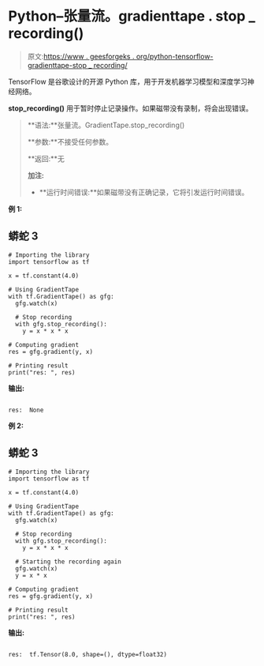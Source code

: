# Python–张量流。gradienttape . stop _ recording()

> 原文:[https://www . geesforgeks . org/python-tensorflow-gradienttape-stop _ recording/](https://www.geeksforgeeks.org/python-tensorflow-gradienttape-stop_recording/)

TensorFlow 是谷歌设计的开源 Python 库，用于开发机器学习模型和深度学习神经网络。

**stop_recording()** 用于暂时停止记录操作。如果磁带没有录制，将会出现错误。

> **语法:**张量流。GradientTape.stop_recording()
> 
> **参数:**不接受任何参数。
> 
> **返回:**无
> 
> **加注:**
> 
> *   **运行时间错误:**如果磁带没有正确记录，它将引发运行时间错误。

**例 1:**

## 蟒蛇 3

```
# Importing the library
import tensorflow as tf

x = tf.constant(4.0)

# Using GradientTape
with tf.GradientTape() as gfg:
  gfg.watch(x)

  # Stop recording
  with gfg.stop_recording():
    y = x * x * x

# Computing gradient
res = gfg.gradient(y, x) 

# Printing result
print("res: ", res)
```

**输出:**

```

res:  None

```

**例 2:**

## 蟒蛇 3

```
# Importing the library
import tensorflow as tf

x = tf.constant(4.0)

# Using GradientTape
with tf.GradientTape() as gfg:
  gfg.watch(x)

  # Stop recording
  with gfg.stop_recording():
    y = x * x * x

  # Starting the recording again
  gfg.watch(x)
  y = x * x

# Computing gradient
res = gfg.gradient(y, x) 

# Printing result
print("res: ", res)
```

**输出:**

```

res:  tf.Tensor(8.0, shape=(), dtype=float32)

```
